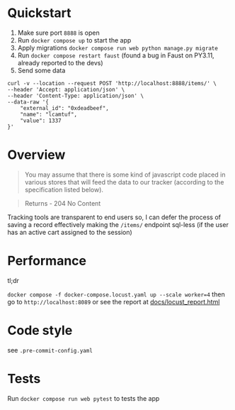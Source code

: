 # Quickstart

1. Make sure port `8888` is open
2. Run `docker compose up` to start the app
3. Apply migrations `docker compose run web python manage.py migrate`
4. Run `docker compose restart faust` (found a bug in Faust on PY3.11, already reported to the devs)
5. Send some data

```
curl -v --location --request POST 'http://localhost:8888/items/' \
--header 'Accept: application/json' \
--header 'Content-Type: application/json' \
--data-raw '{
    "external_id": "0xdeadbeef",
    "name": "lcamtuf",
    "value": 1337
}'
```

# Overview

> You may assume that there is some kind of javascript code placed in various stores that
> will feed the data to our tracker (according to the specification listed below).


> Returns - 204 No Content

Tracking tools are transparent to end users so, I can defer the process of saving a record effectively making the `/items/` endpoint sql-less (if the user has an active cart assigned to the session)


# Performance

tl;dr

`docker compose -f docker-compose.locust.yaml up --scale worker=4`
then go to `http://localhost:8089` or see the report at [docs/locust_report.html](docs/locust_report.html)


# Code style

see `.pre-commit-config.yaml` 


# Tests

Run `docker compose run web pytest` to tests the app

